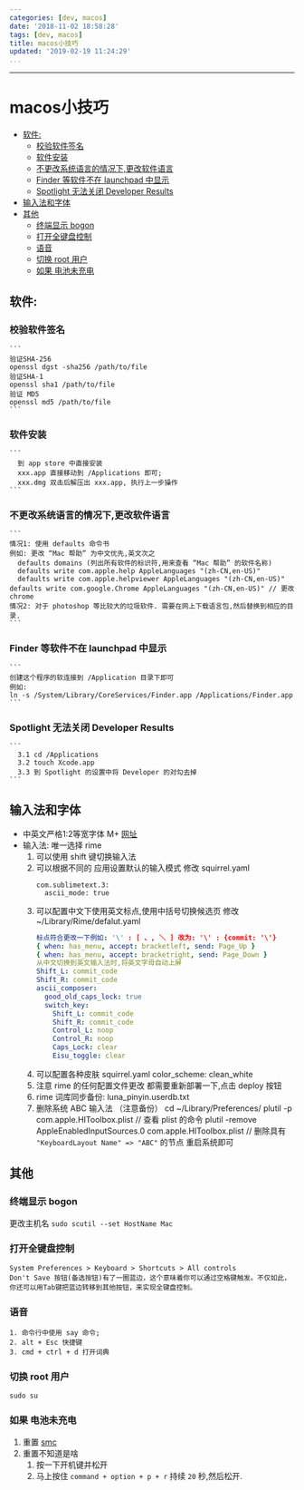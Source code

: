 ```yaml
---
categories: [dev, macos]
date: '2018-11-02 18:58:28'
tags: [dev, macos]
title: macos小技巧
updated: '2019-02-19 11:24:29'
...
```

---
# macos小技巧

<!-- MarkdownTOC -->

- [软件:](#%E8%BD%AF%E4%BB%B6)
    - [校验软件签名](#%E6%A0%A1%E9%AA%8C%E8%BD%AF%E4%BB%B6%E7%AD%BE%E5%90%8D)
    - [软件安装](#%E8%BD%AF%E4%BB%B6%E5%AE%89%E8%A3%85)
    - [不更改系统语言的情况下,更改软件语言](#%E4%B8%8D%E6%9B%B4%E6%94%B9%E7%B3%BB%E7%BB%9F%E8%AF%AD%E8%A8%80%E7%9A%84%E6%83%85%E5%86%B5%E4%B8%8B%E6%9B%B4%E6%94%B9%E8%BD%AF%E4%BB%B6%E8%AF%AD%E8%A8%80)
    - [Finder 等软件不在 launchpad 中显示](#finder-%E7%AD%89%E8%BD%AF%E4%BB%B6%E4%B8%8D%E5%9C%A8-launchpad-%E4%B8%AD%E6%98%BE%E7%A4%BA)
    - [Spotlight 无法关闭 Developer Results](#spotlight-%E6%97%A0%E6%B3%95%E5%85%B3%E9%97%AD-developer-results)
- [输入法和字体](#%E8%BE%93%E5%85%A5%E6%B3%95%E5%92%8C%E5%AD%97%E4%BD%93)
- [其他](#%E5%85%B6%E4%BB%96)
    - [终端显示 bogon](#%E7%BB%88%E7%AB%AF%E6%98%BE%E7%A4%BA-bogon)
    - [打开全键盘控制](#%E6%89%93%E5%BC%80%E5%85%A8%E9%94%AE%E7%9B%98%E6%8E%A7%E5%88%B6)
    - [语音](#%E8%AF%AD%E9%9F%B3)
    - [切换 root 用户](#%E5%88%87%E6%8D%A2-root-%E7%94%A8%E6%88%B7)
    - [如果 电池未充电](#%E5%A6%82%E6%9E%9C-%E7%94%B5%E6%B1%A0%E6%9C%AA%E5%85%85%E7%94%B5)

<!-- /MarkdownTOC -->

<a id="%E8%BD%AF%E4%BB%B6"></a>
## 软件:
<a id="%E6%A0%A1%E9%AA%8C%E8%BD%AF%E4%BB%B6%E7%AD%BE%E5%90%8D"></a>
### 校验软件签名
    ```
    验证SHA-256
    openssl dgst -sha256 /path/to/file
    验证SHA-1
    openssl sha1 /path/to/file
    验证 MD5
    openssl md5 /path/to/file
    ```
<a id="%E8%BD%AF%E4%BB%B6%E5%AE%89%E8%A3%85"></a>
### 软件安装
    ```
      到 app store 中直接安装
      xxx.app 直接移动到 /Applications 即可;
      xxx.dmg 双击后解压出 xxx.app, 执行上一步操作
    ```
<a id="%E4%B8%8D%E6%9B%B4%E6%94%B9%E7%B3%BB%E7%BB%9F%E8%AF%AD%E8%A8%80%E7%9A%84%E6%83%85%E5%86%B5%E4%B8%8B%E6%9B%B4%E6%94%B9%E8%BD%AF%E4%BB%B6%E8%AF%AD%E8%A8%80"></a>
### 不更改系统语言的情况下,更改软件语言
    ```
    情况1: 使用 defaults 命令书
    例如: 更改 “Mac 帮助” 为中文优先,英文次之
      defaults domains (列出所有软件的标识符,用来查看 “Mac 帮助” 的软件名称)
      defaults write com.apple.help AppleLanguages "(zh-CN,en-US)"
      defaults write com.apple.helpviewer AppleLanguages "(zh-CN,en-US)"      defaults write com.google.Chrome AppleLanguages "(zh-CN,en-US)" // 更改 chrome
    情况2: 对于 photoshop 等比较大的垃圾软件. 需要在网上下载语言包,然后替换到相应的目录.
    ```
<a id="finder-%E7%AD%89%E8%BD%AF%E4%BB%B6%E4%B8%8D%E5%9C%A8-launchpad-%E4%B8%AD%E6%98%BE%E7%A4%BA"></a>
### Finder 等软件不在 launchpad 中显示
    ```
    创建这个程序的软连接到 /Application 目录下即可
    例如:
    ln -s /System/Library/CoreServices/Finder.app /Applications/Finder.app
    ```

<a id="spotlight-%E6%97%A0%E6%B3%95%E5%85%B3%E9%97%AD-developer-results"></a>
### Spotlight 无法关闭 Developer Results
    ```
      3.1 cd /Applications
      3.2 touch Xcode.app
      3.3 到 Spotlight 的设置中将 Developer 的对勾去掉
    ```

<a id="%E8%BE%93%E5%85%A5%E6%B3%95%E5%92%8C%E5%AD%97%E4%BD%93"></a>
## 输入法和字体
-   中英文严格1:2等宽字体 M+ [网址](http://mplus-fonts.osdn.jp/about.html)
-   输入法: 唯一选择 rime
    1.  可以使用 shift 键切换输入法
    2.  可以根据不同的 应用设置默认的输入模式 修改 squirrel.yaml
        ```
        com.sublimetext.3:
          ascii_mode: true
        ```
    3.  可以配置中文下使用英文标点,使用中括号切换候选页
        修改 ~/Library/Rime/defalut.yaml
        ```yaml
        标点符合更改一下例如: '\' : [ 、, ＼ ] 改为: '\' : {commit: '\'}
        { when: has_menu, accept: bracketleft, send: Page_Up }
        { when: has_menu, accept: bracketright, send: Page_Down }
        从中文切换到英文输入法时,将英文字母自动上屏
        Shift_L: commit_code
        Shift_R: commit_code
        ascii_composer:
          good_old_caps_lock: true
          switch_key:
            Shift_L: commit_code
            Shift_R: commit_code
            Control_L: noop
            Control_R: noop
            Caps_Lock: clear
            Eisu_toggle: clear
        ```
    4.  可以配置各种皮肤 squirrel.yaml
        color_scheme: clean_white
    5.  注意 rime 的任何配置文件更改 都需要重新部署一下,点击 deploy 按钮
    6.  rime 词库同步备份: luna_pinyin.userdb.txt
    7.  删除系统 ABC 输入法 （注意备份）
        cd ~/Library/Preferences/
        plutil -p com.apple.HIToolbox.plist // 查看 plist 的命令
        plutil -remove AppleEnabledInputSources.0 com.apple.HIToolbox.plist // 删除具有 `"KeyboardLayout Name" => "ABC"` 的节点
        重启系统即可

<a id="%E5%85%B6%E4%BB%96"></a>
## 其他

<a id="%E7%BB%88%E7%AB%AF%E6%98%BE%E7%A4%BA-bogon"></a>
### 终端显示 bogon

更改主机名 `sudo scutil --set HostName Mac`
<a id="%E6%89%93%E5%BC%80%E5%85%A8%E9%94%AE%E7%9B%98%E6%8E%A7%E5%88%B6"></a>
### 打开全键盘控制
```
System Preferences > Keyboard > Shortcuts > All controls
Don't Save 按钮(备选按钮)有了一圈蓝边，这个意味着你可以通过空格键触发。不仅如此，你还可以用Tab键把蓝边转移到其他按钮，来实现全键盘控制。
```
<a id="%E8%AF%AD%E9%9F%B3"></a>
### 语音
```
1. 命令行中使用 say 命令;
2. alt + Esc 快捷键
3. cmd + ctrl + d 打开词典
```

<a id="%E5%88%87%E6%8D%A2-root-%E7%94%A8%E6%88%B7"></a>
### 切换 root 用户
```
sudo su
```

<a id="%E5%A6%82%E6%9E%9C-%E7%94%B5%E6%B1%A0%E6%9C%AA%E5%85%85%E7%94%B5"></a>
### 如果 电池未充电
1.  重置 [smc](https://support.apple.com/zh-cn/HT201295)
2.  重置不知道是啥
    1.  按一下开机键并松开
    2.  马上按住 `command + option + p + r` 持续 `20` 秒,然后松开.
